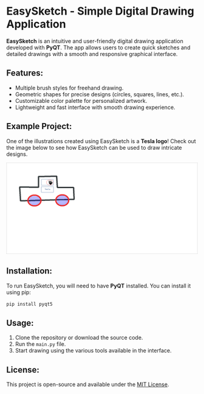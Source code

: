 
# EasySketch - Simple Digital Drawing Application

**EasySketch** is an intuitive and user-friendly digital drawing application developed with **PyQT**. The app allows users to create quick sketches and detailed drawings with a smooth and responsive graphical interface. 

## Features:
- Multiple brush styles for freehand drawing.
- Geometric shapes for precise designs (circles, squares, lines, etc.).
- Customizable color palette for personalized artwork.
- Lightweight and fast interface with smooth drawing experience.

## Example Project:
One of the illustrations created using EasySketch is a **Tesla logo**! Check out the image below to see how EasySketch can be used to draw intricate designs.

![Tesla Logo Drawing](./PyQt5/Labos/tesla.png)

## Installation:
To run EasySketch, you will need to have **PyQT** installed. You can install it using pip:

```bash
pip install pyqt5
```

## Usage:
1. Clone the repository or download the source code.
2. Run the `main.py` file.
3. Start drawing using the various tools available in the interface.

## License:
This project is open-source and available under the [MIT License](https://opensource.org/licenses/MIT).

